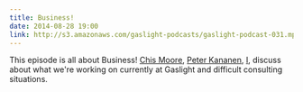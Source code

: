 ```yaml
---
title: Business!
date: 2014-08-28 19:00
link: http://s3.amazonaws.com/gaslight-podcasts/gaslight-podcast-031.mp3
---
```


This episode is all about Business! [Chis Moore](https://twitter.com/cdmwebs),
[Peter Kananen](https://twitter.com/pkananen), [I](http://mitchlloyd.com),
discuss about what we're working on currently at Gaslight and difficult
consulting situations.
